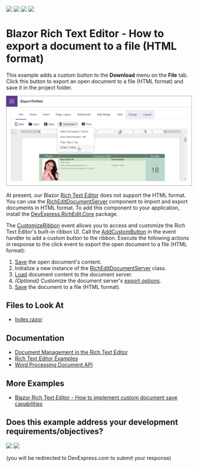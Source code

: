 <!-- default badges list -->
![](https://img.shields.io/endpoint?url=https://codecentral.devexpress.com/api/v1/VersionRange/523327013/22.1.4%2B)
[![](https://img.shields.io/badge/Open_in_DevExpress_Support_Center-FF7200?style=flat-square&logo=DevExpress&logoColor=white)](https://supportcenter.devexpress.com/ticket/details/T1108444)
[![](https://img.shields.io/badge/📖_How_to_use_DevExpress_Examples-e9f6fc?style=flat-square)](https://docs.devexpress.com/GeneralInformation/403183)
[![](https://img.shields.io/badge/💬_Leave_Feedback-feecdd?style=flat-square)](#does-this-example-address-your-development-requirementsobjectives)
<!-- default badges end -->
# Blazor Rich Text Editor - How to export a document to a file (HTML format)

This example adds a custom button to the **Download** menu on the **File** tab. Click this button to export an open document to a file (HTML format) and save it in the project folder.

![Blazor DxRichEdit export a document to the HTML](/images/export-to-html.png)

At present, our Blazor [Rich Text Editor](https://docs.devexpress.com/Blazor/401891/rich-text-editor) does not support the HTML format. You can use the [RichEditDocumentServer](https://docs.devexpress.com/OfficeFileAPI/DevExpress.XtraRichEdit.RichEditDocumentServer) component to import and export documents in HTML format. To add this component to your application, install the [DevExpress.RichEdit.Core](https://nuget.devexpress.com/packages/DevExpress.RichEdit.Core/) package.

The [CustomizeRibbon](https://docs.devexpress.com/Blazor/DevExpress.Blazor.RichEdit.DxRichEdit.CustomizeRibbon) event allows you to access and customize the Rich Text Editor's built-in ribbon UI. Call the [AddCustomButton](https://docs.devexpress.com/Blazor/DevExpress.Blazor.Office.BarItemCollection.AddCustomButton(System.String-System.Func-System.Threading.Tasks.Task-)) in the event handler to add a custom button to the ribbon. Execute the following actions in response to the click event to export the open document to a file (HTML format):

1. [Save](https://docs.devexpress.com/Blazor/DevExpress.Blazor.RichEdit.DxRichEdit.SaveDocumentAsync(System.Threading.CancellationToken)) the open document's content.
2. Initialize a new instance of the [RichEditDocumentServer](https://docs.devexpress.com/OfficeFileAPI/DevExpress.XtraRichEdit.RichEditDocumentServer) class.
3. [Load](https://docs.devexpress.com/OfficeFileAPI/DevExpress.XtraRichEdit.RichEditDocumentServer.LoadDocument(System.Byte--)) document content to the document server.
4. *(Optional)* Customize the document server's [export options](https://docs.devexpress.com/OfficeFileAPI/DevExpress.XtraRichEdit.RichEditControlOptionsBase.Export).
5. [Save](https://docs.devexpress.com/OfficeFileAPI/DevExpress.XtraRichEdit.RichEditDocumentServer.SaveDocument(DevExpress.XtraRichEdit.DocumentFormat)) the document to a file (HTML format).

## Files to Look At

- [Index.razor](./CS/ExportToHtml/Pages/Index.razor)

## Documentation

- [Document Management in the Rich Text Editor](https://docs.devexpress.com/Blazor/403344/rich-edit/document-management)
- [Rich Text Editor Examples](https://docs.devexpress.com/Blazor/403343/rich-edit/examples)
- [Word Processing Document API](https://docs.devexpress.com/OfficeFileAPI/17488/word-processing-document-api)
 
## More Examples

- [Blazor Rich Text Editor - How to implement custom document save capabilities](https://github.com/DevExpress-Examples/blazor-dxrichedit-custom-saving)
<!-- feedback -->
## Does this example address your development requirements/objectives?

[<img src="https://www.devexpress.com/support/examples/i/yes-button.svg"/>](https://www.devexpress.com/support/examples/survey.xml?utm_source=github&utm_campaign=blazor-dxrichedit-export-to-html&~~~was_helpful=yes) [<img src="https://www.devexpress.com/support/examples/i/no-button.svg"/>](https://www.devexpress.com/support/examples/survey.xml?utm_source=github&utm_campaign=blazor-dxrichedit-export-to-html&~~~was_helpful=no)

(you will be redirected to DevExpress.com to submit your response)
<!-- feedback end -->
